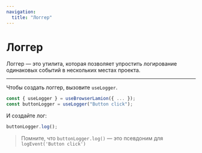 ```yaml
---
navigation:
  title: "Логгер"
---
```


# Логгер

Логгер — это утилита, которая позволяет упростить логирование одинаковых событий в нескольких местах проекта.

---

Чтобы создать логгер, вызовите `useLogger`.

```js
const { useLogger } = useBrowserLamion({ ... });
const buttonLogger = useLogger("Button click");
```

И создайте лог:

```js
buttonLogger.log();
```

> Помните, что `buttonLogger.log()` — это псевдоним для `logEvent('Button click')`
